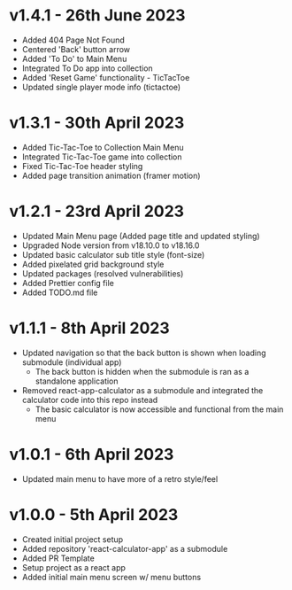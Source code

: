 # v1.4.1 - 26th June 2023

- Added 404 Page Not Found
- Centered 'Back' button arrow
- Added 'To Do' to Main Menu
- Integrated To Do app into collection
- Added 'Reset Game' functionality - TicTacToe
- Updated single player mode info (tictactoe)

# v1.3.1 - 30th April 2023

- Added Tic-Tac-Toe to Collection Main Menu
- Integrated Tic-Tac-Toe game into collection
- Fixed Tic-Tac-Toe header styling
- Added page transition animation (framer motion)

# v1.2.1 - 23rd April 2023

- Updated Main Menu page (Added page title and updated styling)
- Upgraded Node version from v18.10.0 to v18.16.0
- Updated basic calculator sub title style (font-size)
- Added pixelated grid background style
- Updated packages (resolved vulnerabilities)
- Added Prettier config file
- Added TODO.md file

# v1.1.1 - 8th April 2023

- Updated navigation so that the back button is shown when loading submodule (individual app)
  - The back button is hidden when the submodule is ran as a standalone application
- Removed react-app-calculator as a submodule and integrated the calculator code into this repo instead
  - The basic calculator is now accessible and functional from the main menu

# v1.0.1 - 6th April 2023

- Updated main menu to have more of a retro style/feel

# v1.0.0 - 5th April 2023

- Created initial project setup
- Added repository 'react-calculator-app' as a submodule
- Added PR Template
- Setup project as a react app
- Added initial main menu screen w/ menu buttons
